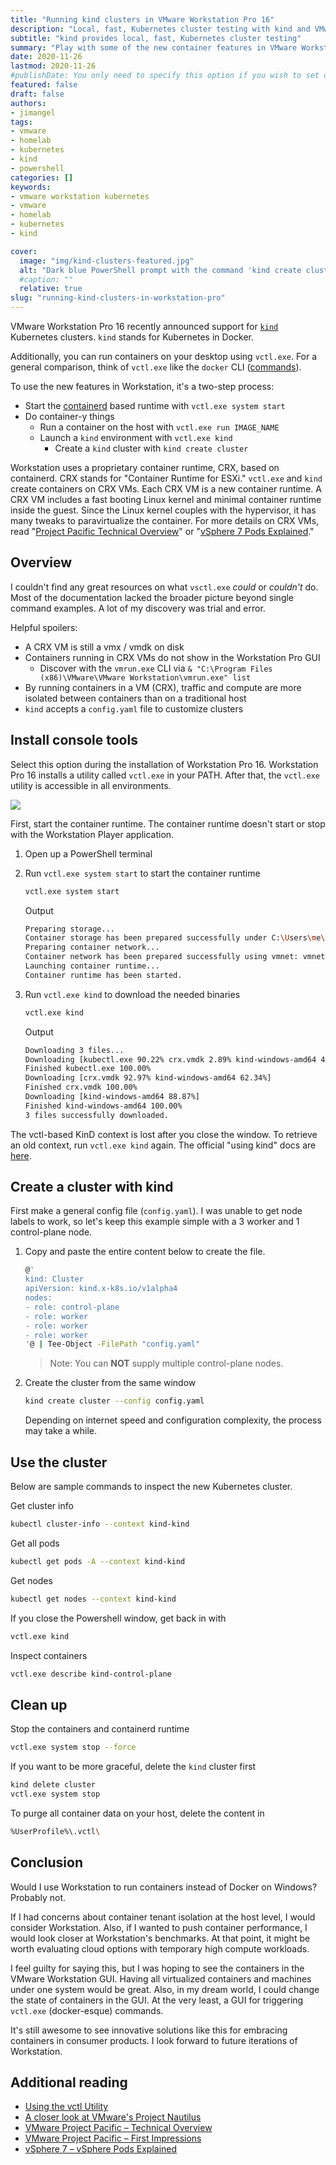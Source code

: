 ```yaml
---
title: "Running kind clusters in VMware Workstation Pro 16"
description: "Local, fast, Kubernetes cluster testing with kind and VMware Workstation Pro"
subtitle: "kind provides local, fast, Kubernetes cluster testing"
summary: "Play with some of the new container features in VMware Workstation Pro"
date: 2020-11-26
lastmod: 2020-11-26
#publishDate: You only need to specify this option if you wish to set date in the future but publish the page now.
featured: false
draft: false
authors:
- jimangel
tags:
- vmware
- homelab
- kubernetes
- kind
- powershell
categories: []
keywords:
- vmware workstation kubernetes
- vmware
- homelab
- kubernetes
- kind

cover:
  image: "img/kind-clusters-featured.jpg"
  alt: "Dark blue PowerShell prompt with the command 'kind create cluster' typed out"
  #caption: ""
  relative: true
slug: "running-kind-clusters-in-workstation-pro"
---
```


VMware Workstation Pro 16 recently announced support for [`kind`](https://docs.vmware.com/en/VMware-Workstation-Pro/16/rn/VMware-Workstation-16-Pro-Release-Notes.html#Whatsnew) Kubernetes clusters. `kind` stands for Kubernetes in Docker.

Additionally, you can run containers on your desktop using `vctl.exe`. For a general comparison, think of `vctl.exe` like the `docker` CLI ([commands](https://github.com/VMwareFusion/vctl-docs/blob/master/docs/getting-started.md#vctl-commands)).

To use the new features in Workstation, it's a two-step process:
* Start the [containerd](https://containerd.io/) based runtime with `vctl.exe system start`
* Do container-y things
  * Run a container on the host with `vctl.exe run IMAGE_NAME` 
  * Launch a `kind` environment with `vctl.exe kind`
    * Create a `kind` cluster with `kind create cluster`

Workstation uses a proprietary container runtime, CRX, based on containerd. CRX stands for "Container Runtime for ESXi." `vctl.exe` and `kind` create containers on CRX VMs. Each CRX VM is a new container runtime. A CRX VM includes a fast booting Linux kernel and minimal container runtime inside the guest. Since the Linux kernel couples with the hypervisor, it has many tweaks to paravirtualize the container. For more details on CRX VMs, read "[Project Pacific Technical Overview](https://blogs.vmware.com/vsphere/2019/08/project-pacific-technical-overview.html)" or "[vSphere 7 Pods Explained](https://blogs.vmware.com/vsphere/2020/05/vsphere-7-vsphere-pods-explained.html)."

## Overview

I couldn't find any great resources on what `vsctl.exe` *could* or *couldn't* do. Most of the documentation lacked the broader picture beyond single command examples. A lot of my discovery was trial and error.

Helpful spoilers:
* A CRX VM is still a vmx / vmdk on disk
* Containers running in CRX VMs do not show in the Workstation Pro GUI
    * Discover with the `vmrun.exe` CLI via `& "C:\Program Files (x86)\VMware\VMware Workstation\vmrun.exe" list`
* By running containers in a VM (CRX), traffic and compute are more isolated between containers than on a traditional host
* `kind` accepts a `config.yaml` file to customize clusters

## Install console tools

Select this option during the installation of Workstation Pro 16. Workstation Pro 16 installs a utility called `vctl.exe` in your PATH. After that, the `vctl.exe` utility is accessible in all environments.

![](/img/kind-clusters-setup.jpg)

First, start the container runtime. The container runtime doesn't start or stop with the Workstation Player application.

1. Open up a PowerShell terminal
1. Run `vctl.exe system start` to start the container runtime

    ```bash
    vctl.exe system start
    ```
    Output
    ```bash
    Preparing storage...
    Container storage has been prepared successfully under C:\Users\me\.vctl\storage
    Preparing container network...
    Container network has been prepared successfully using vmnet: vmnet8
    Launching container runtime...
    Container runtime has been started.
    ```
1. Run `vctl.exe kind` to download the needed binaries

    ```bash
    vctl.exe kind
    ```
    Output
    ```bash
    Downloading 3 files...
    Downloading [kubectl.exe 90.22% crx.vmdk 2.89% kind-windows-amd64 4.45%]
    Finished kubectl.exe 100.00%
    Downloading [crx.vmdk 92.97% kind-windows-amd64 62.34%]
    Finished crx.vmdk 100.00%
    Downloading [kind-windows-amd64 88.87%]
    Finished kind-windows-amd64 100.00%
    3 files successfully downloaded.
    ```

The vctl-based KinD context is lost after you close the window. To retrieve an old context, run `vctl.exe kind` again. The official "using kind" docs are [here](https://docs.vmware.com/en/VMware-Workstation-Pro/16.0/com.vmware.ws.using.doc/GUID-1CA929BB-93A9-4F1C-A3A8-7A3A171FAC35.html).

## Create a cluster with kind

First make a general config file (`config.yaml`). I was unable to get node labels to work, so let's keep this example simple with a 3 worker and 1 control-plane node.

1. Copy and paste the entire content below to create the file.

    ```bash
    @'
    kind: Cluster
    apiVersion: kind.x-k8s.io/v1alpha4
    nodes:
    - role: control-plane
    - role: worker
    - role: worker
    - role: worker
    '@ | Tee-Object -FilePath "config.yaml"
    ```
    
    > Note: You can **NOT** supply multiple control-plane nodes.

1. Create the cluster from the same window

    ```bash
    kind create cluster --config config.yaml
    ```

    Depending on internet speed and configuration complexity, the process may take a while.



## Use the cluster

Below are sample commands to inspect the new Kubernetes cluster.

Get cluster info

```bash
kubectl cluster-info --context kind-kind
```

Get all pods
```bash
kubectl get pods -A --context kind-kind
```

Get nodes
```bash
kubectl get nodes --context kind-kind
```


If you close the Powershell window, get back in with

```bash
vctl.exe kind
```

Inspect containers

```bash
vctl.exe describe kind-control-plane
```

## Clean up

Stop the containers and containerd runtime

```bash
vctl.exe system stop --force
```

If you want to be more graceful, delete the `kind` cluster first

```bash
kind delete cluster
vctl.exe system stop
```

To purge all container data on your host, delete the content in
```bash
%UserProfile%\.vctl\
```

## Conclusion

Would I use Workstation to run containers instead of Docker on Windows? Probably not.

If I had concerns about container tenant isolation at the host level, I would consider Workstation. Also, if I wanted to push container performance, I would look closer at Workstation's benchmarks. At that point, it might be worth evaluating cloud options with temporary high compute workloads.

I feel guilty for saying this, but I was hoping to see the containers in the VMware Workstation GUI. Having all virtualized containers and machines under one system would be great. Also, in my dream world, I could change the state of containers in the GUI. At the very least, a GUI for triggering `vctl.exe` (docker-esque) commands.

It's still awesome to see innovative solutions like this for embracing containers in consumer products. I look forward to future iterations of Workstation.

## Additional reading

* [Using the vctl Utility](https://docs.vmware.com/en/VMware-Workstation-Player-for-Windows/16.0/com.vmware.player.win.using.doc/GUID-E5957B83-4604-430D-BE7B-43CB85E57302.html)
* [A closer look at VMware's Project Nautilus](https://rguske.github.io/post/a-closer-look-at-vmwares-project-nautilus/)
* [VMware Project Pacific – Technical Overview](https://blog.calsoftinc.com/2019/10/vmware-project-pacific-technical-overview.html)
* [VMware Project Pacific – First Impressions](https://www.architecting.it/blog/vmware-project-pacific/)
* [vSphere 7 – vSphere Pods Explained](https://blogs.vmware.com/vsphere/2020/05/vsphere-7-vsphere-pods-explained.html)
